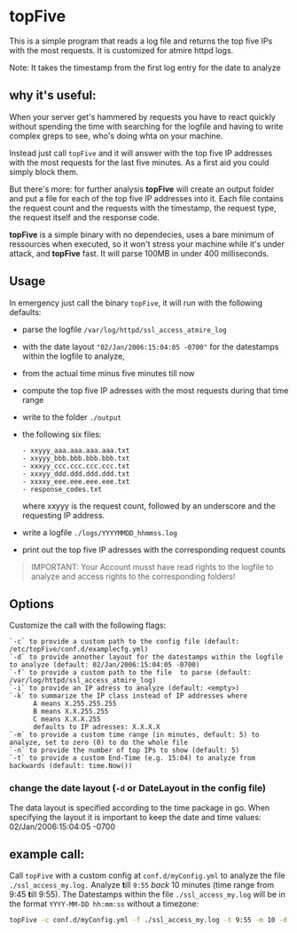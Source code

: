 topFive
=======

This is a simple program that reads a log file and returns the top five IPs with the most requests.
It is customized for atmire httpd logs.

Note: It takes the timestamp from the first log entry for the date to analyze

## why it's useful:
When your server get's hammered by requests you have to react quickly without spending the time with searching for the logfile and having to write complex greps to see, who's doing whta on your machine.

Instead just call `topFive` and it will answer with the top five IP addresses with the most requests for the last five minutes. As a first aid you could simply block them.

But there's more: for further analysis **topFive** will create an output folder and put a file for each of the top five IP addresses into it. Each file contains the request count and the requests with the timestamp, the request type, the request itself and the response code.

**topFive** is a simple binary with no dependecies, uses a bare minimum of ressources when executed, so it won't stress your machine while it's under attack, and **topFive** fast. It will parse 100MB in under 400 milliseconds.

## Usage
In emergency just call the binary `topFive`, it will run with the following defaults:
- parse the logfile `/var/log/httpd/ssl_access_atmire_log`
- with the date layout `"02/Jan/2006:15:04:05 -0700"` for the datestamps within the logfile to analyze,
- from the actual time minus five minutes till now
- compute the top five IP adresses with the most requests during that time range
- write to the folder `./output`
- the following six files:

      - xxyyy_aaa.aaa.aaa.aaa.txt
      - xxyyy_bbb.bbb.bbb.bbb.txt
      - xxxyy_ccc.ccc.ccc.ccc.txt
      - xxxyy_ddd.ddd.ddd.ddd.txt
      - xxxxy_eee.eee.eee.eee.txt
      - response_codes.txt

    where xxyyy is the request count, followed by an underscore and the requesting IP address.
- write a logfile `./logs/YYYYMMDD_hhmmss.log`
- print out the top five IP adresses with the corresponding request counts

> IMPORTANT: 
> Your Account musst have read rights to the logfile to analyze and access rights to the corresponding folders!


## Options
Customize the call with the following flags:
```
`-c` to provide a custom path to the config file (default: /etc/topFive/conf.d/examplecfg.yml)
`-d` to provide annother layout for the datestamps within the logfile to analyze (default: 02/Jan/2006:15:04:05 -0700)
`-f` to provide a custom path to the file  to parse (default: /var/log/httpd/ssl_access_atmire_log)
`-i` to provide an IP adress to analyze (default: <empty>)
`-k` to summarize the IP class instead of IP addresses where
      A means X.255.255.255 
      B means X.X.255.255 
      C means X.X.X.255 
      defaults to IP adresses: X.X.X.X 
`-m` to provide a custom time range (in minutes, default: 5) to analyze, set to zero (0) to do the whole file 
`-n` to provide the number of top IPs to show (default: 5)
`-t` to provide a custom End-Time (e.g. 15:04) to analyze from backwards (default: time.Now())
```

### change the date layout (`-d` or DateLayout in the config file)
The data layout is specified according to the time package in go. When specifying the layout it is important to keep the date and time values: 02/Jan/2006:15:04:05 -0700

## example call:
Call `topFive` with a custom config at `conf.d/myConfig.yml` to analyze the file `./ssl_access_my.log.` Analyze **t**ill `9:55` *back* 10 minutes (time range from 9:45 **t**ill 9:55). The Datestamps within the file `./ssl_access_my.log` will be in the format `YYYY-MM-DD hh:mm:ss` without a timezone:

```bash
topFive -c conf.d/myConfig.yml -f ./ssl_access_my.log -t 9:55 -m 10 -d "2006-01-02 15:04:05"
```

